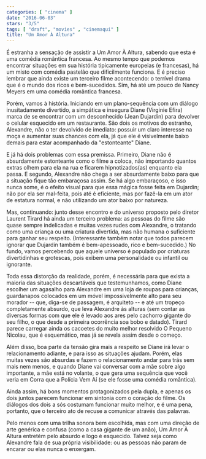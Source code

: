 ```yaml
---
categories: [ "cinema" ]
date: "2016-06-03"
stars: "3/5"
tags: [ "draft", "movies" , "cinemaqui" ]
title: "Um Amor À Altura"
---
```

É estranha a sensação de assistir a Um Amor À Altura, sabendo que esta
é uma comédia romântica francesa. Ao mesmo tempo que podemos encontrar
situações em sua história tipicamente europeias (e francesas), há
um misto com comédia pastelão que dificilmente funciona. E é preciso
lembrar que ainda existe um terceiro filme acontecendo: o terrível
drama que é o mundo dos ricos e bem-sucedidos. Sim, há até um pouco
de Nancy Meyers em uma comédia romântica francesa.

Porém, vamos à história. Iniciando em um plano-sequência com um
diálogo inusitadamente divertido, a simpática e insegura Diane (Virginie
Efira) marca de se encontrar com um desconhecido (Jean Dujardin) para
devolver o celular esquecido em um restaurante. São dois os motivos
do estranho, Alexandre, não o ter devolvido de imediato: possuir um
claro interesse na moça e aumentar suas chances com ela, já que ele é
visivelmente baixo demais para estar acompanhado da "estonteante" Diane.

E já há dois problemas com essa premissa. Primeiro, Diane não é
absurdamente estonteante como o filme a coloca, não importando quantos
extras olhem para ela na rua e ficarem hipnotizados(as) enquanto ela
passa. E segundo, Alexandre não chega a ser absurdamente baixo para
que a situação fique tão embaraçosa assim. Se há algo embaraçoso,
e isso nunca some, é o efeito visual para que essa mágica fosse feita
em Dujardin; não por ela ser mal-feita, pois até é eficiente, mas
por fazê-la em um ator de estatura normal, e não utilizando um ator
baixo por natureza.

Mas, continuando: junto desse encontro e do universo proposto pelo diretor
Laurent Tirard há ainda um terceiro problema: as pessoas do filme são
quase sempre indelicadas e muitas vezes rudes com Alexandre, o tratando
como uma criança ou uma criatura divertida, mas não humana o suficiente
para ganhar seu respeito. (Interessante também notar que todos parecem
ignorar que Dujardin também é bem-apessoado, rico e bem-sucedido.) No
fundo, vamos percebendo que aquele universo é populado por criaturas
divertidinhas e grotescas, pois exibem uma personalidade ou infantil ou
ignorante.

Toda essa distorção da realidade, porém, é necessária para que
exista a maioria das situações descartáveis que testemunhamos,
como Diane escolher um agasalho para Alexandre em uma loja de roupas
para crianças, guardanapos colocados em um móvel impossivelmente alto
para seu morador -- que, diga-se de passagem, é arquiteto -- e até um
tropeço completamente absurdo, que leva Alexandre às alturas (sem contar
as diversas formas com que ele é levado aos ares pelo cachorro gigante do
seu filho, o que desde a primeira ocorrência soa bobo e datado). Tirard
parece carregar ainda os cacoetes do muito melhor resolvido O Pequeno
Nicolau, que é esquemático, mas já se revela assim desde o começo.

Além disso, boa parte da tensão gira mais a respeito se Diane irá levar
o relacionamento adiante, e para isso as situações ajudam. Porém,
elas muitas vezes são absurdas e fazem o relacionamento andar para
trás sem mais nem menos, e quando Diane vai conversar com a mãe sobre
algo importante, a mãe está no volante, o que gera uma sequência que
você veria em Corra que a Polícia Vem Aí (se ele fosse uma comédia
romântica).

Ainda assim, há bons momentos protagonizados pela dupla, e apenas os
dois juntos parecem funcionar em sintonia com o coração do filme. Os
diálogos dos dois a sós costumam funcionar muito melhor, e é uma pena,
portanto, que o terceiro ato de recuse a comunicar através das palavras.

Pelo menos com uma trilha sonora bem escolhida, mas com uma direção
de arte genérica e confusa (como a casa gigante de um anão), Um Amor
À Altura entretém pelo absurdo e logo é esquecido. Talvez seja como
Alexandre fala de sua própria visibilidade: ou as pessoas não param
de encarar ou elas nunca o enxergam.
